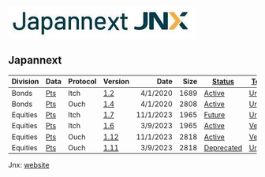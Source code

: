 [![Jnx](https://github.com/Open-Markets-Initiative/Directory/blob/main/Organizations/Jnx/Images/Logo.png)](https://www.japannext.co.jp/en)


## Japannext

| Division | Data | Protocol | Version | Date | Size | [Status][Omi.Glossary.Status] | [Testing][Omi.Glossary.Testing] | Specification |
| --- | --- | --- | --- | ---: | ---: | --- | --- | --- |
| Bonds | [Pts][Jnx.Bonds.Pts.Itch.v1.2.Dissector] | Itch | [1.2][Jnx.Bonds.Pts.Itch.v1.2.Dissector] | 4/1/2020 | 1689 | [Active][Omi.Glossary.Status.Active] | [Untested][Omi.Glossary.Testing.Untested] | [url][Jnx.Bonds.Pts.Itch.v1.2.Url] - [pdf][Jnx.Bonds.Pts.Itch.v1.2.Pdf] |
| Bonds | [Pts][Jnx.Bonds.Pts.Ouch.v1.4.Dissector] | Ouch | [1.4][Jnx.Bonds.Pts.Ouch.v1.4.Dissector] | 4/1/2020 | 2808 | [Active][Omi.Glossary.Status.Active] | [Untested][Omi.Glossary.Testing.Untested] | [url][Jnx.Bonds.Pts.Ouch.v1.4.Url] - [pdf][Jnx.Bonds.Pts.Ouch.v1.4.Pdf] |
| Equities | [Pts][Jnx.Equities.Pts.Itch.v1.7.Dissector] | Itch | [1.7][Jnx.Equities.Pts.Itch.v1.7.Dissector] | 11/1/2023 | 1965 | [Future][Omi.Glossary.Status.Future] | [Untested][Omi.Glossary.Testing.Untested] | [url][Jnx.Equities.Pts.Itch.v1.7.Url] - [pdf][Jnx.Equities.Pts.Itch.v1.7.Pdf] |
| Equities | [Pts][Jnx.Equities.Pts.Itch.v1.6.Dissector] | Itch | [1.6][Jnx.Equities.Pts.Itch.v1.6.Dissector] | 3/9/2023 | 1965 | [Active][Omi.Glossary.Status.Active] | [Verified][Omi.Glossary.Testing.Verified] | [url][Jnx.Equities.Pts.Itch.v1.6.Url] - [pdf][Jnx.Equities.Pts.Itch.v1.6.Pdf] |
| Equities | [Pts][Jnx.Equities.Pts.Ouch.v1.12.Dissector] | Ouch | [1.12][Jnx.Equities.Pts.Ouch.v1.12.Dissector] | 11/1/2023 | 2818 | [Active][Omi.Glossary.Status.Active] | [Verified][Omi.Glossary.Testing.Verified] | [url][Jnx.Equities.Pts.Ouch.v1.12.Url] - [pdf][Jnx.Equities.Pts.Ouch.v1.12.Pdf] |
| Equities | [Pts][Jnx.Equities.Pts.Ouch.v1.11.Dissector] | Ouch | [1.11][Jnx.Equities.Pts.Ouch.v1.11.Dissector] | 3/9/2023 | 2818 | [Deprecated][Omi.Glossary.Status.Deprecated] | [Untested][Omi.Glossary.Testing.Untested] | [url][Jnx.Equities.Pts.Ouch.v1.11.Url] - [pdf][Jnx.Equities.Pts.Ouch.v1.11.Pdf] |


Jnx: [website](https://www.japannext.co.jp/en "Go to Japannext")


[Omi.Glossary.Status]: https://github.com/Open-Markets-Initiative/Directory/blob/main/Glossary/Status.md "Protocol Deployment Status"
[Omi.Glossary.Status.Active]: https://github.com/Open-Markets-Initiative/Directory/blob/main/Glossary/Status.md "Deployment Status: Protocol is in active production"
[Omi.Glossary.Status.Deprecated]: https://github.com/Open-Markets-Initiative/Directory/blob/main/Glossary/Status.md "Deployment Status: Protocol is no longer in active use"
[Omi.Glossary.Status.Future]: https://github.com/Open-Markets-Initiative/Directory/blob/main/Glossary/Status.md "Deployment Status: Protocol is not yet deployed to an active production environment"
[Omi.Glossary.Status.Unknown]: https://github.com/Open-Markets-Initiative/Directory/blob/main/Glossary/Status.md "Deployment Status: Protocol deployment status is unknown"
[Omi.Glossary.Status.Header]: https://github.com/Open-Markets-Initiative/Directory/blob/main/Glossary/Status.md "Deployment Status: Header only protocol provided for debugging"
[Omi.Glossary.Testing]: https://github.com/Open-Markets-Initiative/Directory/blob/main/Glossary/Testing.md "Protocol Testing Status"
[Omi.Glossary.Testing.Verified]: https://github.com/Open-Markets-Initiative/Directory/blob/main/Glossary/Testing.md "Testing Status: Protocol has been tested on live data"
[Omi.Glossary.Testing.Incomplete]: https://github.com/Open-Markets-Initiative/Directory/blob/main/Glossary/Testing.md "Testing Status: Protocol has been tested on live data but contains known issues"
[Omi.Glossary.Testing.Beta]: https://github.com/Open-Markets-Initiative/Directory/blob/main/Glossary/Testing.md "Testing Status: Protocol has not been tested and structure is speculative"
[Omi.Glossary.Testing.Untested]: https://github.com/Open-Markets-Initiative/Directory/blob/main/Glossary/Testing.md "Testing Status: Protocol has not been tested on live data"

[Jnx.Bonds.Pts.Itch.v1.2.Dissector]: https://github.com/Open-Markets-Initiative/wireshark-lua/blob/main/Jnx/Jnx_Bonds_Pts_Itch_v1_2_Dissector.lua "Jnx Bonds Pts Itch v1.2 Wireshark Dissector"
[Jnx.Bonds.Pts.Itch.v1.2.Url]: https://www.japannext.co.jp/library "Japannext 1.2 Url"
[Jnx.Bonds.Pts.Itch.v1.2.Pdf]: https://github.com/Open-Markets-Initiative/Directory/blob/main/Organizations/Jnx/Specifications/Jnx.Bonds.Pts.Itch.v1.2.pdf "Japannext 1.2 Pdf"
[Jnx.Bonds.Pts.Ouch.v1.4.Dissector]: https://github.com/Open-Markets-Initiative/wireshark-lua/blob/main/Jnx/Jnx_Bonds_Pts_Ouch_v1_4_Dissector.lua "Jnx Bonds Pts Ouch v1.4 Wireshark Dissector"
[Jnx.Bonds.Pts.Ouch.v1.4.Url]: https://www.japannext.co.jp/library "Japannext 1.4 Url"
[Jnx.Bonds.Pts.Ouch.v1.4.Pdf]: https://github.com/Open-Markets-Initiative/Directory/blob/main/Organizations/Jnx/Specifications/Jnx.Bonds.Pts.Ouch.v1.4.pdf "Japannext 1.4 Pdf"
[Jnx.Equities.Pts.Itch.v1.6.Dissector]: https://github.com/Open-Markets-Initiative/wireshark-lua/blob/main/Jnx/Jnx_Equities_Pts_Itch_v1_6_Dissector.lua "Jnx Equities Pts Itch v1.6 Wireshark Dissector"
[Jnx.Equities.Pts.Itch.v1.6.Url]: https://www.japannext.co.jp/library "Japannext 1.6 Url"
[Jnx.Equities.Pts.Itch.v1.6.Pdf]: https://github.com/Open-Markets-Initiative/Directory/blob/main/Organizations/Jnx/Specifications/Jnx.Equties.Pts.Itch.v1.6.pdf "Japannext 1.6 Pdf"
[Jnx.Equities.Pts.Itch.v1.7.Dissector]: https://github.com/Open-Markets-Initiative/wireshark-lua/blob/main/Jnx/Jnx_Equities_Pts_Itch_v1_7_Dissector.lua "Jnx Equities Pts Itch v1.7 Wireshark Dissector"
[Jnx.Equities.Pts.Itch.v1.7.Url]: https://www.japannext.co.jp/library "Japannext 1.7 Url"
[Jnx.Equities.Pts.Itch.v1.7.Pdf]: https://github.com/Open-Markets-Initiative/Directory/blob/main/Organizations/Jnx/Specifications/Jnx.Equties.Pts.Itch.v1.7.pdf "Japannext 1.7 Pdf"
[Jnx.Equities.Pts.Ouch.v1.11.Dissector]: https://github.com/Open-Markets-Initiative/wireshark-lua/blob/main/Jnx/Jnx_Equities_Pts_Ouch_v1_11_Dissector.lua "Jnx Equities Pts Ouch v1.11 Wireshark Dissector"
[Jnx.Equities.Pts.Ouch.v1.11.Url]: https://www.japannext.co.jp/library "Japannext 1.11 Url"
[Jnx.Equities.Pts.Ouch.v1.11.Pdf]: https://github.com/Open-Markets-Initiative/Directory/blob/main/Organizations/Jnx/Specifications/Jnx.Equties.Pts.Ouch.v1.11.pdf "Japannext 1.11 Pdf"
[Jnx.Equities.Pts.Ouch.v1.12.Dissector]: https://github.com/Open-Markets-Initiative/wireshark-lua/blob/main/Jnx/Jnx_Equities_Pts_Ouch_v1_12_Dissector.lua "Jnx Equities Pts Ouch v1.12 Wireshark Dissector"
[Jnx.Equities.Pts.Ouch.v1.12.Url]: https://www.japannext.co.jp/library "Japannext 1.12 Url"
[Jnx.Equities.Pts.Ouch.v1.12.Pdf]: https://github.com/Open-Markets-Initiative/Directory/blob/main/Organizations/Jnx/Specifications/Jnx.Equties.Pts.Ouch.v1.12.pdf "Japannext 1.12 Pdf"
